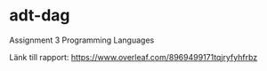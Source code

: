 # adt-dag
Assignment 3 Programming Languages


Länk till rapport:
https://www.overleaf.com/8969499171tqjryfyhfrbz
